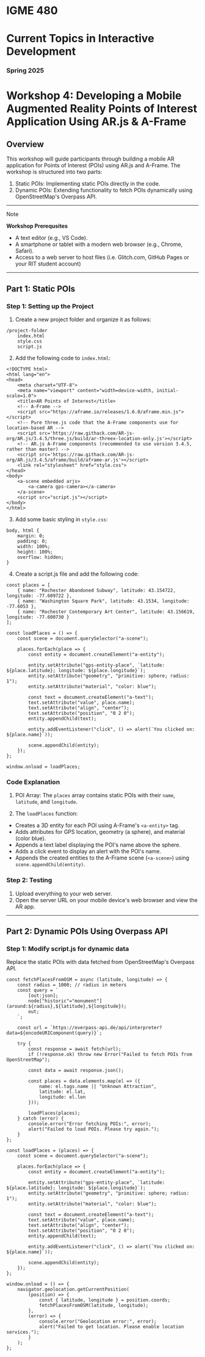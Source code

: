 # IGME 480

# Current Topics in Interactive Development

### Spring 2025

# Workshop 4: Developing a Mobile Augmented Reality Points of Interest Application Using AR.js & A-Frame

## Overview

This workshop will guide participants through building a mobile AR application for Points of Interest (POIs) using AR.js and A-Frame. The workshop is structured into two parts:

1. Static POIs: Implementing static POIs directly in the code.
2. Dynamic POIs: Extending functionality to fetch POIs dynamically using OpenStreetMap's Overpass API.

---

>[!NOTE]
> **Workshop Prerequsites**
- A text editor (e.g., VS Code).
- A smartphone or tablet with a modern web browser (e.g., Chrome, Safari).
- Access to a web server to host files (i.e. Glitch.com, GitHub Pages or your RIT student account)

---

## Part 1: Static POIs

### Step 1: Setting up the Project

1. Create a new project folder and organize it as follows:
```
/project-folder
    index.html
    style.css
    script.js
```

2. Add the following code to `index.html`:
```
<!DOCTYPE html>
<html lang="en">
<head>
    <meta charset="UTF-8">
    <meta name="viewport" content="width=device-width, initial-scale=1.0">
    <title>AR Points of Interest</title>
    <!-- A-Frame -->
    <script src="https://aframe.io/releases/1.6.0/aframe.min.js"></script>
    <!-- Pure three.js code that the A-Frame components use for location-based AR -->
    <script src='https://raw.githack.com/AR-js-org/AR.js/3.4.5/three.js/build/ar-threex-location-only.js'></script>
    <!-- AR.js A-Frame components (recommended to use version 3.4.5, rather than master) -->
    <script src='https://raw.githack.com/AR-js-org/AR.js/3.4.5/aframe/build/aframe-ar.js'></script>
    <link rel="stylesheet" href="style.css">
</head>
<body>
    <a-scene embedded arjs>
        <a-camera gps-camera></a-camera>
    </a-scene>
    <script src="script.js"></script>
</body>
</html>
```

3. Add some basic styling in `style.css`:
```
body, html {
    margin: 0;
    padding: 0;
    width: 100%;
    height: 100%;
    overflow: hidden;
}
```

4. Create a script.js file and add the following code:
```
const places = [
    { name: "Rochester Abandoned Subway", latitude: 43.154722, longitude: -77.609722 },
    { name: "Washington Square Park", latitude: 43.1534, longitude: -77.6053 },
    { name: "Rochester Contemporary Art Center", latitude: 43.156619, longitude: -77.600730 }
];

const loadPlaces = () => {
    const scene = document.querySelector("a-scene");

    places.forEach(place => {
        const entity = document.createElement("a-entity");

        entity.setAttribute("gps-entity-place", `latitude: ${place.latitude}; longitude: ${place.longitude}`);
        entity.setAttribute("geometry", "primitive: sphere; radius: 1");
        entity.setAttribute("material", "color: blue");

        const text = document.createElement("a-text");
        text.setAttribute("value", place.name);
        text.setAttribute("align", "center");
        text.setAttribute("position", "0 2 0");
        entity.appendChild(text);

        entity.addEventListener("click", () => alert(`You clicked on: ${place.name}`));

        scene.appendChild(entity);
    });
};

window.onload = loadPlaces;
```

### Code Explanation

1. POI Array: The `places` array contains static POIs with their `name`, `latitude`, and `longitude`.

2. The `loadPlaces` function:
- Creates a 3D entity for each POI using A-Frame's `<a-entity>` tag.
- Adds attributes for GPS location, geometry (a sphere), and material (color blue).
- Appends a text label displaying the POI's name above the sphere.
- Adds a click event to display an alert with the POI's name.
- Appends the created entities to the A-Frame scene (`<a-scene>`) using `scene.appendChild(entity)`.

### Step 2: Testing

1. Upload everything to your web server.
2. Open the server URL on your mobile device's web browser and view the AR app.

---

## Part 2: Dynamic POIs Using Overpass API

### Step 1: Modify script.js for dynamic data

Replace the static POIs with data fetched from OpenStreetMap's Overpass API.
```
const fetchPlacesFromOSM = async (latitude, longitude) => {
    const radius = 1000; // radius in meters
    const query = `
        [out:json];
        node["historic"="monument"](around:${radius},${latitude},${longitude});
        out;
    `;

    const url = `https://overpass-api.de/api/interpreter?data=${encodeURIComponent(query)}`;

    try {
        const response = await fetch(url);
        if (!response.ok) throw new Error("Failed to fetch POIs from OpenStreetMap");

        const data = await response.json();

        const places = data.elements.map(el => ({
            name: el.tags.name || "Unknown Attraction",
            latitude: el.lat,
            longitude: el.lon
        }));

        loadPlaces(places);
    } catch (error) {
        console.error("Error fetching POIs:", error);
        alert("Failed to load POIs. Please try again.");
    }
};

const loadPlaces = (places) => {
    const scene = document.querySelector("a-scene");

    places.forEach(place => {
        const entity = document.createElement("a-entity");

        entity.setAttribute("gps-entity-place", `latitude: ${place.latitude}; longitude: ${place.longitude}`);
        entity.setAttribute("geometry", "primitive: sphere; radius: 1");
        entity.setAttribute("material", "color: blue");

        const text = document.createElement("a-text");
        text.setAttribute("value", place.name);
        text.setAttribute("align", "center");
        text.setAttribute("position", "0 2 0");
        entity.appendChild(text);

        entity.addEventListener("click", () => alert(`You clicked on: ${place.name}`));

        scene.appendChild(entity);
    });
};

window.onload = () => {
    navigator.geolocation.getCurrentPosition(
        (position) => {
            const { latitude, longitude } = position.coords;
            fetchPlacesFromOSM(latitude, longitude);
        },
        (error) => {
            console.error("Geolocation error:", error);
            alert("Failed to get location. Please enable location services.");
        }
    );
};
```
